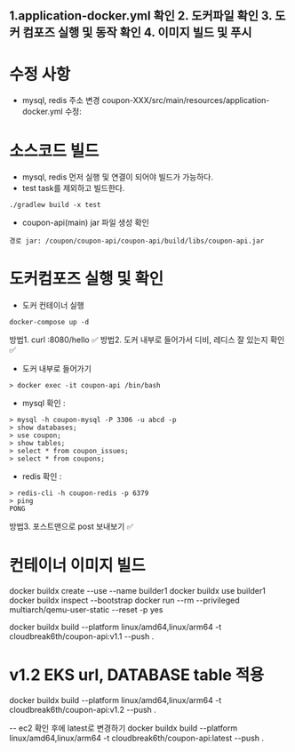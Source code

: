 1.application-docker.yml 확인
2. 도커파일 확인
3. 도커 컴포즈 실행 및 동작 확인
4. 이미지 빌드 및 푸시
---------------------------
# 수정 사항
- mysql, redis 주소 변경 coupon-XXX/src/main/resources/application-docker.yml 수정: 

# 소스코드 빌드 
- mysql, redis 먼저 실행 및 연결이 되어야 빌드가 가능하다.
- test task를 제외하고 빌드한다. 
```
./gradlew build -x test
```

- coupon-api(main) jar 파일 생성 확인 
```
경로 jar: /coupon/coupon-api/coupon-api/build/libs/coupon-api.jar 
```

# 도커컴포즈 실행 및 확인
- 도커 컨테이너 실행
```
docker-compose up -d
```

방법1. curl <url>:8080/hello ✅ 
방법2. 도커 내부로 들어가서 디비, 레디스 잘 있는지 확인 ✅
- 도커 내부로 들어가기 
```
> docker exec -it coupon-api /bin/bash
```

- mysql 확인 :
```
> mysql -h coupon-mysql -P 3306 -u abcd -p
> show databases;
> use coupon;
> show tables;
> select * from coupon_issues;
> select * from coupons;
```

- redis 확인 :
```
> redis-cli -h coupon-redis -p 6379 
> ping
PONG 
```

방법3. 포스트맨으로 post 보내보기 ✅


# 컨테이너 이미지 빌드
docker buildx create --use --name builder1
docker buildx use builder1
docker buildx inspect --bootstrap
docker run --rm --privileged multiarch/qemu-user-static --reset -p yes

docker buildx build --platform linux/amd64,linux/arm64 -t cloudbreak6th/coupon-api:v1.1 --push .


# v1.2 EKS url, DATABASE table 적용 
docker buildx build --platform linux/amd64,linux/arm64 -t cloudbreak6th/coupon-api:v1.2 --push .

-- ec2 확인 후에 latest로 변경하기 
docker buildx build --platform linux/amd64,linux/arm64 -t cloudbreak6th/coupon-api:latest --push .


